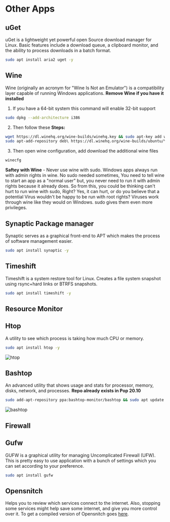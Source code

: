 # Other Apps

## uGet

uGet is a lightweight yet powerful open Source download manager for Linux. Basic features include a download queue, a clipboard monitor, and the ability to process downloads in a batch format.

```sh
sudo apt install aria2 uget -y
```

## Wine

Wine (originally an acronym for "Wine Is Not an Emulator") is a compatibility layer capable of running Windows applications.
**Remove Wine if you have it installed**

1. If you have a 64-bit system this command will enable 32-bit support

```sh
sudo dpkg --add-architecture i386
```

2. Then follow these **Steps:**

```sh
wget https://dl.winehq.org/wine-builds/winehq.key && sudo apt-key add winehq.key
sudo apt-add-repository deb\ https://dl.winehq.org/wine-builds/ubuntu/\ $(lsb_release -c | sed 's/Codename:\t/''/g')\ main && sudo apt update && sudo apt install --install-recommends winehq-stable -y
```

3. Then open wine configuration, add download the additional wine files

```sh
winecfg
```

**Saftey with Wine** - Never use wine with sudo. Windows apps always run with admin rights in wine. No sudo needed sometimes, You need to tell wine to start an app as a "normal user" but, you never need to run it with admin rights because it already does. So from this, you could be thinking can't hurt to run wine with sudo, Right? Yes, it can hurt, or do you believe that a potential Virus wouldn't be happy to be run with root rights? Viruses work through wine like they would on Windows. sudo gives them even more privileges.

## Synaptic Package manager

Synaptic serves as a graphical front-end to APT which makes the process of software management easier.

```sh
sudo apt install synaptic -y
```

## Timeshift

Timeshift is a system restore tool for Linux. Creates a file system snapshot using rsync+hard links or BTRFS snapshots.

```sh
sudo apt install timeshift -y
```

## Resource Monitor

## Htop

A utility to see which process is taking how much CPU or memory.

```sh
sudo apt install htop -y
```

![htop](https://imgur.com/q6j85Hk.gif)

## Bashtop

An advanced utility that shows usage and stats for processor, memory, disks, network, and processes.
**Repo already exists in Pop 20.10**

```sh
sudo add-apt-repository ppa:bashtop-monitor/bashtop && sudo apt update && sudo apt install bashtop -y
```

![bashtop](https://imgur.com/mvpMdQ1.gif)

## Firewall

## Gufw

GUFW is a graphical utility for managing Uncomplicated Firewall (UFW). This is pretty easy to use application with a bunch of settings which you can set according to your preference.

```sh
sudo apt install gufw
```

## Opensnitch

Helps you to review which services connect to the internet. Also, stopping some services might help save some internet, and give you more control over it. To get a compiled version of Opensnitch goes [here](https://github.com/evilsocket/opensnitch).
